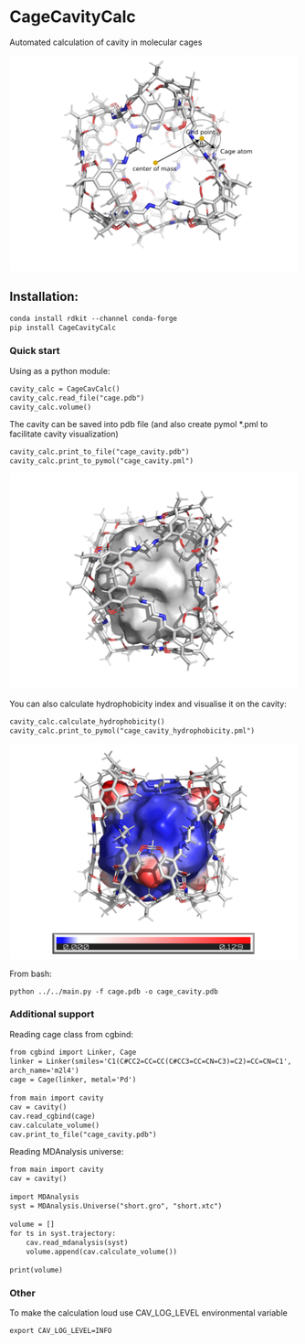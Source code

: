 # CageCavityCalc
Automated calculation of cavity in molecular cages

![Alt text](CageCavityCalc/pic/principle.png "Principle")



## Installation:
```
conda install rdkit --channel conda-forge
pip install CageCavityCalc
```

### Quick start

Using as a python module:
```
cavity_calc = CageCavCalc()
cavity_calc.read_file("cage.pdb")
cavity_calc.volume()
```
The cavity can be saved into pdb file (and also create pymol *.pml to facilitate cavity visualization) 
```
cavity_calc.print_to_file("cage_cavity.pdb")
cavity_calc.print_to_pymol("cage_cavity.pml")
```
![Alt text](CageCavityCalc/pic/cavity.png "Principle")

You can also calculate hydrophobicity index and visualise it on the cavity:
```
cavity_calc.calculate_hydrophobicity()
cavity_calc.print_to_pymol("cage_cavity_hydrophobicity.pml")
```
![Alt text](CageCavityCalc/pic/hydrophobicity.png "Principle")


From bash:
```
python ../../main.py -f cage.pdb -o cage_cavity.pdb
```

### Additional support

Reading cage class from cgbind:
```
from cgbind import Linker, Cage
linker = Linker(smiles='C1(C#CC2=CC=CC(C#CC3=CC=CN=C3)=C2)=CC=CN=C1', arch_name='m2l4')
cage = Cage(linker, metal='Pd')

from main import cavity
cav = cavity()
cav.read_cgbind(cage)
cav.calculate_volume()
cav.print_to_file("cage_cavity.pdb")
```

Reading MDAnalysis universe:
 
```commandline
from main import cavity
cav = cavity()

import MDAnalysis
syst = MDAnalysis.Universe("short.gro", "short.xtc")

volume = []
for ts in syst.trajectory:
    cav.read_mdanalysis(syst)
    volume.append(cav.calculate_volume())

print(volume)
```

### Other
To make the calculation loud use CAV_LOG_LEVEL environmental variable

```commandline
export CAV_LOG_LEVEL=INFO
```